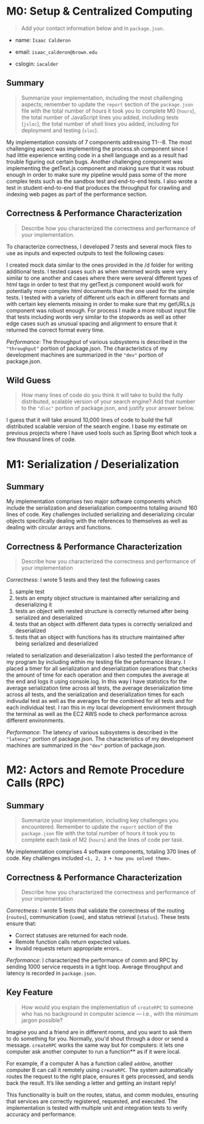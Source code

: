 # M0: Setup & Centralized Computing

> Add your contact information below and in `package.json`.

* name: `Isaac Calderon`

* email: `isaac_calderon@brown.edu`

* cslogin: `iacalder`


## Summary

> Summarize your implementation, including the most challenging aspects; remember to update the `report` section of the `package.json` file with the total number of hours it took you to complete M0 (`hours`), the total number of JavaScript lines you added, including tests (`jsloc`), the total number of shell lines you added, including for deployment and testing (`sloc`).


My implementation consists of 7 components addressing T1--8. The most challenging aspect was implementing the process.sh component since I had little experience writing code in a shell language and as a result had trouble figuring out certain bugs. Another challenging component was implementing the getText.js component and making sure that it was robust enough in order to make sure my pipeline would pass some of the more complex tests such as the sandbox test and end-to-end tests. I also wrote a test in student-end-to-end that produces the throughput for crawling and indexing web pages as part of the performance section.


## Correctness & Performance Characterization


> Describe how you characterized the correctness and performance of your implementation.


To characterize correctness, I developed 7 tests and several mock files to use as inputs and expected outputs to test the following cases: 

I created mock data similar to the ones provided in the /d folder for writing additional tests. I tested cases such as when stemmed words were very similar to one another and cases where there were several different types of html tags in order to test that my getText.js component would work for potentially more complex html documents than the one used for the simple tests. I tested with a variety of different urls each in different formats and with certain key elements missing in order to make sure that my getURLs.js component was robust enough. For process I made a more robust input file that tests including words very similar to the stopwords as well as other edge cases such as unusual spacing and alignment to ensure that it returned the correct format every time.


*Performance*: The throughput of various subsystems is described in the `"throughput"` portion of package.json. The characteristics of my development machines are summarized in the `"dev"` portion of package.json.


## Wild Guess

> How many lines of code do you think it will take to build the fully distributed, scalable version of your search engine? Add that number to the `"dloc"` portion of package.json, and justify your answer below.

I guess that it will take around 10,000 lines of code to build the full distributed scalable version of the search engine. I base my estimate on previous projects where I have used tools such as Spring Boot which took a few thousand lines of code.


# M1: Serialization / Deserialization


## Summary

My implementation comprises two major software components which include the serialization and deserialization compoentns  totaling around 160 lines of code. Key challenges included serializing and deserializing circular objects specifically dealing with the references to themselves as well as dealing with circular arrays and functions.


## Correctness & Performance Characterization


> Describe how you characterized the correctness and performance of your implementation


*Correctness*: I wrote 5 tests and they test the following cases 
1. sample test
2. tests an empty object structure is maintained after serializing and deserializing it
3. tests an object with nested structure is correctly returned after being serialized and deserialized
4. tests that an object with different data types is correctly serialized and deserialized
5. tests that an object with functions has its structure maintained after being serialized and deserialized



related to serialization and deserialization
I also tested the performance of my program by including within my testing file the peformance library. I placed a timer for all serialization and deserialization operations that checks the amount of time for each operation and then computes the average at the end and logs it using console.log. In this way I have statistics for the average serialization time across all tests, the average deserialization time across all tests, and the serialization and deserialization times for each indivudal test as well as the averages for the combined for all tests and for each individual test. I ran this in my local development environment through the terminal as well as the EC2 AWS node to check performance across different environments.



*Performance*: The latency of various subsystems is described in the `"latency"` portion of package.json. The characteristics of my development machines are summarized in the `"dev"` portion of package.json.


# M2: Actors and Remote Procedure Calls (RPC)


## Summary

> Summarize your implementation, including key challenges you encountered. Remember to update the `report` section of the `package.json` file with the total number of hours it took you to complete each task of M2 (`hours`) and the lines of code per task.


My implementation comprises 4 software components, totaling 370 lines of code. Key challenges included `<1, 2, 3 + how you solved them>`.


## Correctness & Performance Characterization

> Describe how you characterized the correctness and performance of your implementation


*Correctness*: I wrote 5 tests that validate the correctness of the routing (`routes`), communication (`comm`), and status retrieval (`status`). These tests ensure that:
- Correct statuses are returned for each node.
- Remote function calls return expected values.
- Invalid requests return appropriate errors..


*Performance*: I characterized the performance of comm and RPC by sending 1000 service requests in a tight loop. Average throughput and latency is recorded in `package.json`.


## Key Feature

> How would you explain the implementation of `createRPC` to someone who has no background in computer science — i.e., with the minimum jargon possible?

Imagine you and a friend are in different rooms, and you want to ask them to do something for you. Normally, you'd shout through a door or send a message. `createRPC` works the same way but for computers: it lets one computer ask another computer to run a function** as if it were local.

For example, if a computer A has a function called `addOne`, another computer B can call it remotely using `createRPC`. The system automatically routes the request to the right place, ensures it gets processed, and sends back the result. It’s like sending a letter and getting an instant reply!

This functionality is built on the routes, status, and comm modules, ensuring that services are correctly registered, requested, and executed. The implementation is tested with multiple unit and integration tests to verify accuracy and performance.


